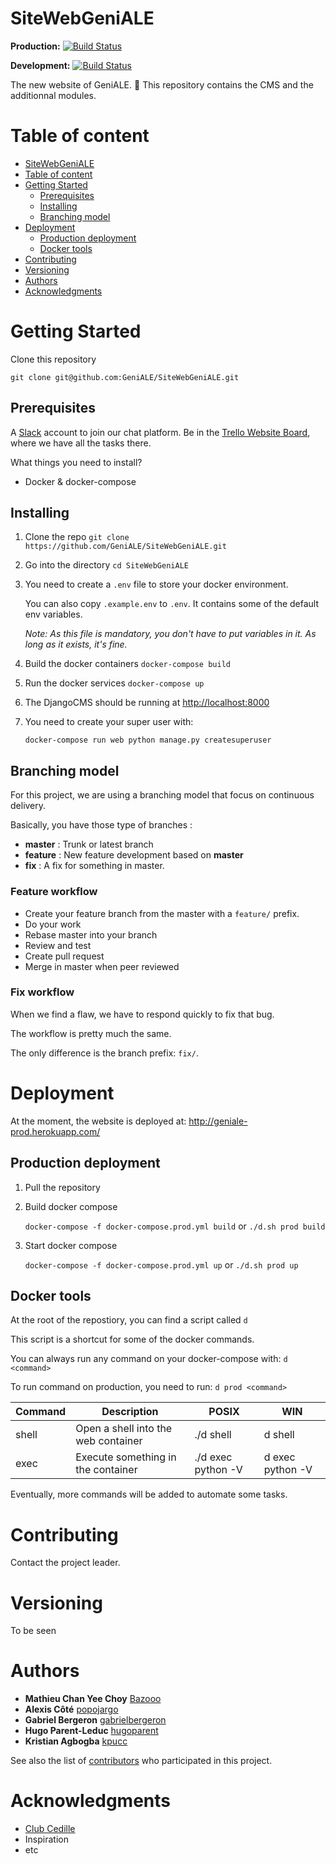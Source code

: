 # SiteWebGeniALE

__Production:__ [![Build Status](https://travis-ci.org/GeniALE/SiteWebGeniALE.svg?branch=master)](https://travis-ci.org/GeniALE/SiteWebGeniALE)

__Development:__ [![Build Status](https://travis-ci.org/GeniALE/SiteWebGeniALE.svg?branch=develop)](https://travis-ci.org/GeniALE/SiteWebGeniALE)

The new website of GeniALE. :beers:
This repository  contains the CMS and the additionnal modules.

# Table of content
- [SiteWebGeniALE](#sitewebgeniale)
- [Table of content](#table-of-content)
- [Getting Started](#getting-started)
  - [Prerequisites](#prerequisites)
  - [Installing](#installing)
  - [Branching model](#branching-model)
- [Deployment](#deployment)
  - [Production deployment](#production-deployment)
  - [Docker tools](#docker-tools)
- [Contributing](#contributing)
- [Versioning](#versioning)
- [Authors](#authors)
- [Acknowledgments](#acknowledgments)

# Getting Started

Clone this repository

```
git clone git@github.com:GeniALE/SiteWebGeniALE.git
```

## Prerequisites

A [Slack](https://slack.com/) account to join our chat platform.
Be in the [Trello Website Board](https://trello.com/b/t7NT6LjO/page-web-g%C3%A9niale), where we have all the tasks there.

What things you need to install?
  - Docker & docker-compose

## Installing

1. Clone the repo `git clone https://github.com/GeniALE/SiteWebGeniALE.git`
2. Go into the directory `cd SiteWebGeniALE`
3. You need to create a `.env` file to store your docker environment.
    
    You can also copy `.example.env` to `.env`. It contains some of the default env variables.
    
    *Note: As this file is mandatory, you don't have to put variables in it. As long as it exists, it's fine.*
4. Build the docker containers `docker-compose build`
5. Run the docker services `docker-compose up`
6. The DjangoCMS should be running at [http://localhost:8000](localhost:8000)
7. You need to create your super user with:

    `docker-compose run web python manage.py createsuperuser`
    
## Branching model

For this project, we are using a branching model that focus on continuous delivery.

Basically, you have those type of branches :

- **master** : Trunk or latest branch
- **feature** : New feature development based on **master**
- **fix** : A fix for something in master. 

### Feature workflow

- Create your feature branch from the master with a `feature/` prefix.
- Do your work
- Rebase master into your branch
- Review and test 
- Create pull request
- Merge in master when peer reviewed

### Fix workflow

When we find a flaw, we have to respond quickly to fix that bug.

The workflow is pretty much the same.
 
The only difference is the branch prefix: `fix/`.

# Deployment

At the moment, the website is deployed at: http://geniale-prod.herokuapp.com/

## Production deployment

1. Pull the repository
2. Build docker compose 
    
    `docker-compose -f docker-compose.prod.yml build` or `./d.sh prod build`
3. Start docker compose 

    `docker-compose -f docker-compose.prod.yml up` or `./d.sh prod up`
    
## Docker tools

At the root of the repostiory, you can find a script called `d` 

This script is a shortcut for some of the docker commands.

You can always run any command on your docker-compose with: `d <command>`

To run command on production, you need to run: `d prod <command>`

| Command | Description                         | POSIX              | WIN              |
|---------|-------------------------------------|--------------------|------------------|
| shell   | Open a shell into the web container | ./d shell          | d shell          |
| exec    | Execute something in the container  | ./d exec python -V | d exec python -V |

Eventually, more commands will be added to automate some tasks.

# Contributing

Contact the project leader.

# Versioning

To be seen

# Authors

* **Mathieu Chan Yee Choy** [Bazooo](https://github.com/Bazooo)
* **Alexis Côté** [popojargo](https://github.com/popojargo)
* **Gabriel Bergeron** [gabrielbergeron](https://github.com/gabrielbergeron)
* **Hugo Parent-Leduc** [hugoparent](https://github.com/hugoparent)
* **Kristian Agbogba** [kpucc](https://github.com/kpucc)

See also the list of [contributors](https://github.com/GeniALE/SiteWebGeniALE/contributors) who participated in this project.

# Acknowledgments

* [Club Cedille](https://github.com/clubcedille)
* Inspiration
* etc
